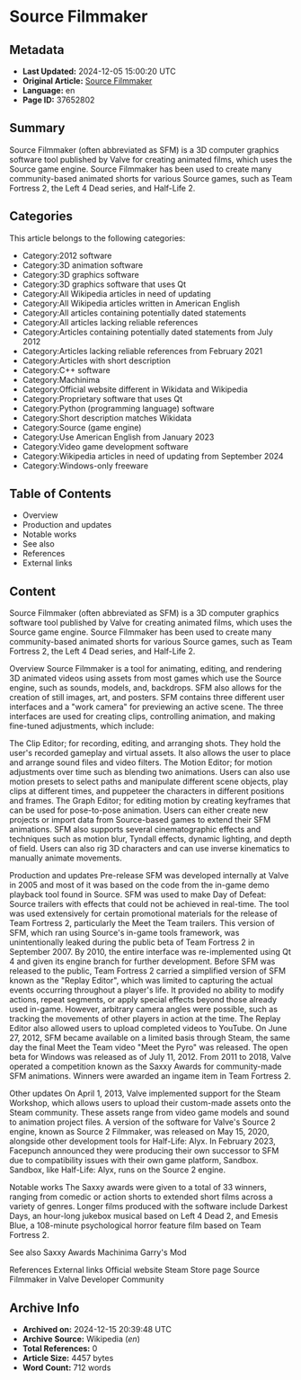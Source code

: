 # Source Filmmaker

## Metadata
- **Last Updated:** 2024-12-05 15:00:20 UTC
- **Original Article:** [Source Filmmaker](https://en.wikipedia.org/wiki/Source_Filmmaker)
- **Language:** en
- **Page ID:** 37652802

## Summary
Source Filmmaker (often abbreviated as SFM) is a 3D computer graphics software tool published by Valve for creating animated films, which uses the Source game engine. Source Filmmaker has been used to create many community-based animated shorts for various Source games, such as Team Fortress 2, the Left 4 Dead series, and Half-Life 2.

## Categories
This article belongs to the following categories:

- Category:2012 software
- Category:3D animation software
- Category:3D graphics software
- Category:3D graphics software that uses Qt
- Category:All Wikipedia articles in need of updating
- Category:All Wikipedia articles written in American English
- Category:All articles containing potentially dated statements
- Category:All articles lacking reliable references
- Category:Articles containing potentially dated statements from July 2012
- Category:Articles lacking reliable references from February 2021
- Category:Articles with short description
- Category:C++ software
- Category:Machinima
- Category:Official website different in Wikidata and Wikipedia
- Category:Proprietary software that uses Qt
- Category:Python (programming language) software
- Category:Short description matches Wikidata
- Category:Source (game engine)
- Category:Use American English from January 2023
- Category:Video game development software
- Category:Wikipedia articles in need of updating from September 2024
- Category:Windows-only freeware

## Table of Contents

- Overview
- Production and updates
- Notable works
- See also
- References
- External links

## Content

Source Filmmaker (often abbreviated as SFM) is a 3D computer graphics software tool published by Valve for creating animated films, which uses the Source game engine. Source Filmmaker has been used to create many community-based animated shorts for various Source games, such as Team Fortress 2, the Left 4 Dead series, and Half-Life 2.

Overview
Source Filmmaker is a tool for animating, editing, and rendering 3D animated videos using assets from most games which use the Source engine, such as sounds, models, and, backdrops. SFM also allows for the creation of still images, art, and posters.
SFM contains three different user interfaces and a "work camera" for previewing an active scene. The three interfaces are used for creating clips, controlling animation, and making fine-tuned adjustments, which include:

The Clip Editor; for recording, editing, and arranging shots. They hold the user's recorded gameplay and virtual assets. It also allows the user to place and arrange sound files and video filters.
The Motion Editor; for motion adjustments over time such as blending two animations. Users can also use motion presets to select paths and manipulate different scene objects, play clips at different times, and puppeteer the characters in different positions and frames.
The Graph Editor; for editing motion by creating keyframes that can be used for pose-to-pose animation.
Users can either create new projects or import data from Source-based games to extend their SFM animations. SFM also supports several cinematographic effects and techniques such as motion blur, Tyndall effects, dynamic lighting, and depth of field. Users can also rig 3D characters and can use inverse kinematics to manually animate movements.

Production and updates
Pre-release
SFM was developed internally at Valve in 2005 and most of it was based on the code from the in-game demo playback tool found in Source. SFM was used to make Day of Defeat: Source trailers with effects that could not be achieved in real-time. The tool was used extensively for certain promotional materials for the release of Team Fortress 2, particularly the Meet the Team trailers. This version of SFM, which ran using Source's in-game tools framework, was unintentionally leaked during the public beta of Team Fortress 2 in September 2007. By 2010, the entire interface was re-implemented using Qt 4 and given its engine branch for further development.
Before SFM was released to the public, Team Fortress 2 carried a simplified version of SFM known as the "Replay Editor", which was limited to capturing the actual events occurring throughout a player's life. It provided no ability to modify actions, repeat segments, or apply special effects beyond those already used in-game. However, arbitrary camera angles were possible, such as tracking the movements of other players in action at the time. The Replay Editor also allowed users to upload completed videos to YouTube.
On June 27, 2012, SFM became available on a limited basis through Steam, the same day the final Meet the Team video "Meet the Pyro" was released. The open beta for Windows was released as of July 11, 2012. From 2011 to 2018, Valve operated a competition known as the Saxxy Awards for community-made SFM animations.  Winners were awarded an ingame item in Team Fortress 2.

Other updates
On April 1, 2013, Valve implemented support for the Steam Workshop, which allows users to upload their custom-made assets onto the Steam community. These assets range from video game models and sound to animation project files.
A version of the software for Valve's Source 2 engine, known as Source 2 Filmmaker, was released on May 15, 2020, alongside other development tools for Half-Life: Alyx.
In February 2023, Facepunch announced they were producing their own successor to SFM due to compatibility issues with their own game platform, Sandbox. Sandbox, like Half-Life: Alyx, runs on the Source 2 engine.

Notable works
The Saxxy awards were given to a total of 33 winners, ranging from comedic or action shorts to extended short films across a variety of genres. Longer films produced with the software include Darkest Days, an hour-long jukebox musical based on Left 4 Dead 2, and Emesis Blue, a 108-minute psychological horror feature film based on Team Fortress 2.

See also
Saxxy Awards
Machinima
Garry's Mod

References
External links
Official website
Steam Store page
Source Filmmaker in Valve Developer Community

## Archive Info
- **Archived on:** 2024-12-15 20:39:48 UTC
- **Archive Source:** Wikipedia (_en_)
- **Total References:** 0
- **Article Size:** 4457 bytes
- **Word Count:** 712 words
